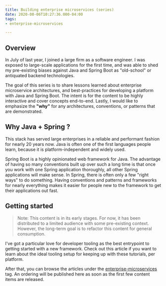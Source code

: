 ```yaml
---
title: Building enterprise microservices (series)
date: 2020-08-06T10:27:36.000-04:00
tags:
- enterprise-microservices

---
```

## Overview

In July of last year, I joined a large firm as a software engineer. I was exposed to large-scale applications for the first time, and was able to shed my pre-existing biases against Java and Spring Boot as "old-school" or antiquated backend technologies.

The goal of this series is to share lessons learned about enterprise microservice architectures, and best-practices for developing a platform with Java and Spring Boot. The intent is for the content to be highly interactive and cover concepts end-to-end. Lastly, I would like to emphasize the **"why"** for any architectures, conventions, or patterns that are demonstrated.

## Why Java + Spring ?

This stack has served large enterprises in a reliable and performant fashion for nearly 20 years now. Java is often one of the first languages people learn, because it is platform-independent and widely used.

Spring Boot is a highly opinionated web framework for Java. The advantage of having so many conventions built up over such a long time is that once you work with one Spring application thoroughly, all other Spring applications will make sense. In Spring, there is often only a few "right ways" to do something. Having conventions and patterns and frameworks for nearly everything makes it easier for people new to the framework to get their applications out fast.

## Getting started

> Note: This content is in its early stages. For now, it has been distributed to a limited audience with some pre-existing context. However, the long-term goal is to refactor this content for general consumption.

I've got a particular love for developer tooling as the best entrypoint to getting started with a new framework. Check out this article if you want to learn about the ideal tooling setup for keeping up with these tutorials, per platform.

After that, you can browse the articles under the [enterprise-microservices](/tags/enterprise-microservices) tag. An ordering will be published here as soon as the first few content items are released.